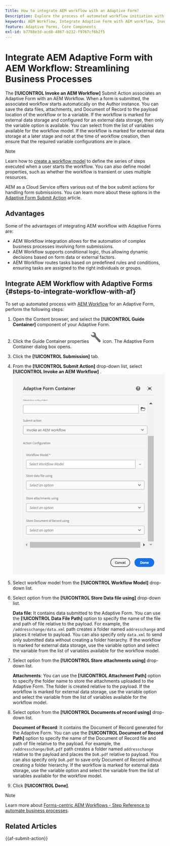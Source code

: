 ```yaml
---
Title: How to integrate AEM workflow with an Adaptive Form?
Description: Explore the process of automated workflow initiation with AEM Forms Submit Action.
keywords: AEM Workflow, Integrate Adaptive Form with AEM workflow, Invoke AEM workflow Submit Action
feature: Adaptive Forms, Core Components
exl-id: b7788e3d-acd8-4867-b232-f9767cf6b2f5
---
```

# Integrate AEM Adaptive Form with AEM Workflow: Streamlining Business Processes

The **[!UICONTROL Invoke an AEM Workflow]** Submit Action associates an Adaptive Form with an AEM Workflow. When a form is submitted, the associated workflow starts automatically on the Author instance. You can save the data files, attachments, and Document of Record to the payload location of the workflow or to a variable. If the workflow is marked for external data storage and configured for an external data storage, then only the variable option is available. You can select from the list of variables available for the workflow model. If the workflow is marked for external data storage at a later stage and not at the time of workflow creation, then ensure that the required variable configurations are in place.

>[!NOTE]
>
>  Learn how to [create a workflow model](https://experienceleague.adobe.com/docs/experience-manager-65/developing/extending-aem/extending-workflows/workflows-models.html?lang=en#extending-aem) to define the series of steps executed when a user starts the workflow. You can also define model properties, such as whether the workflow is transient or uses multiple resources.

AEM as a Cloud Service offers various out of the box submit actions for handling form submissions. You can learn more about these options in the [Adaptive Form Submit Action](/help/forms/configure-submit-actions-core-components.md)  article.

## Advantages

Some of the advantages of integrating AEM workflow with Adaptive Forms are:

* AEM Workflow integration allows for the automation of complex business processes involving form submissions.
*  AEM Workflow supports conditional logic, thus allowing dynamic decisions based on form data or external factors.
* AEM Workflow routes tasks based on predefined rules and conditions, ensuring tasks are assigned to the right individuals or groups.

<!--
## Prerequisites

Before using the **[!UICONTROL Invoke an AEM Workflow]** Submit Action configure the following for the **[!UICONTROL AEM DS settings service]** configuration: 

* **[!UICONTROL Processing Server URL]**: The Processing Server is the server where the Forms or AEM Workflow is triggered. This can be same as the URL of the AEM author instance or another server.

* **[!UICONTROL Processing Server User Name]**: Workflow user's username

* **[!UICONTROL Processing Server Password]**: Workflow user's password -->

## Integrate AEM Workflow with Adaptive Forms {#steps-to-integrate-workflow-with-af}

To set up automated process with [AEM Workflow](https://experienceleague.adobe.com/docs/experience-manager-65/developing/extending-aem/extending-workflows/workflows-models.html?lang=en#extending-aem) for an Adaptive Form, perform the following steps:

1. Open the Content browser, and select the **[!UICONTROL Guide Container]** component of your Adaptive Form. 
1. Click the Guide Container properties ![Guide properties](/help/forms/assets/configure-icon.svg) icon. The Adaptive Form Container dialog box opens. 
1. Click the  **[!UICONTROL Submission]** tab. 
1. From the **[!UICONTROL Submit Action]** drop-down list, select **[!UICONTROL Invoke an AEM Workflow]** .
    ![Action configuration of Send Email](/help/forms/assets/configure-invoke-aem-workflow.png)

1. Select workflow model from the **[!UICONTROL Workflow Model]** drop-down list.
1. Select option from the **[!UICONTROL Store Data file using]** drop-down list. 
    
    **Data file**: It contains data submitted to the Adaptive Form. You can use the **[!UICONTROL Data File Path]** option to specify the name of the file and path of file relative to the payload. For example, the `/addresschange/data.xml` path creates a folder named `addresschange` and places it relative to payload. You can also specify only `data.xml` to send only submitted data without creating a folder hierarchy. If the workflow is marked for external data storage, use the variable option and select the variable from the list of variables available for the workflow model. 
    
1. Select option from the **[!UICONTROL Store attachments using]** drop-down list. 
    
    **Attachments**: You can use the **[!UICONTROL Attachment Path]** option to specify the folder name to store the attachments uploaded to the Adaptive Form. The folder is created relative to the payload. If the workflow is marked for external data storage, use the variable option and select the variable from the list of variables available for the workflow model.

1. Select option from the **[!UICONTROL Documents of record using]** drop-down list. 
    
    **Document of Record**: It contains the Document of Record generated for the Adaptive Form. You can use the **[!UICONTROL Document of Record Path]** option to specify the name of the Document of Record file and path of file relative to the payload. For example, the `/addresschange/DoR.pdf` path creates a folder named `addresschange` relative to the payload and places the `DoR.pdf` relative to payload. You can also specify only `DoR.pdf` to save only Document of Record without creating a folder hierarchy. If the workflow is marked for external data storage, use the variable option and select the variable from the list of variables available for the workflow model.
1. Click **[!UICONTROL Done]**.

>[!NOTE]
>
> Learn more about [Forms-centric AEM Workflows - Step Reference to automate business processes](/help/forms/aem-forms-workflow-step-reference.md).  

<!--
## Best Practices

* When configuring the **[!UICONTROL Invoke an AEM Workflow]** Submit Action, select the appropriate workflow model that aligns with the desired business process.
* In case, the workflow involves external data storage, be sure to configure the workflow accordingly. It is recommended to set up variables appropriately and in accordance with any external storage requirements. -->

## Related Articles

{{af-submit-action}}
